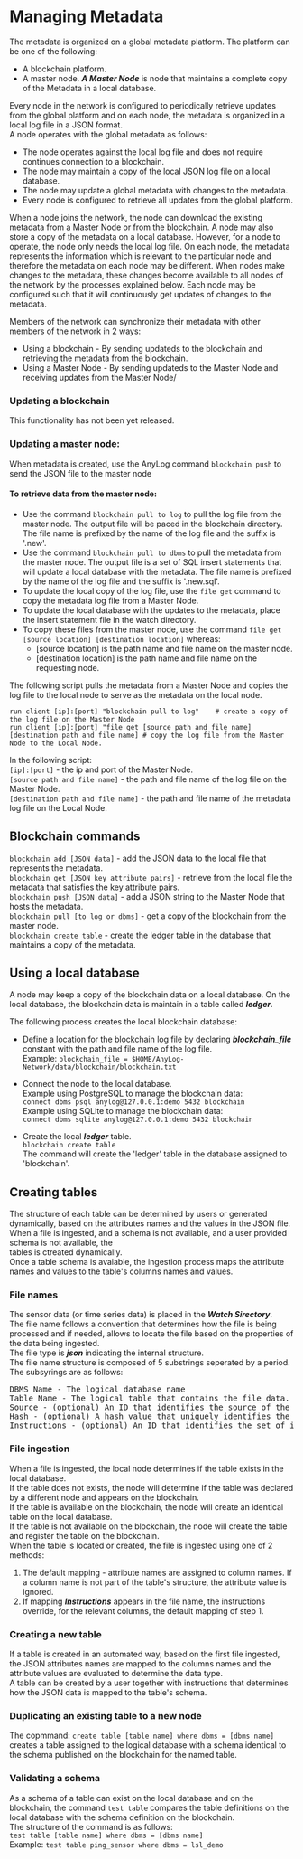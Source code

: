 # Managing Metadata

The metadata is organized on a global metadata platform. The platform can be one of the following:
* A blockchain platform.
* A master node.
***A Master Node*** is node that maintains a complete copy of the Metadata in a local database.
  
Every node in the network is configured to periodically retrieve updates from the global platform and on each node, 
the metadata is organized in a local log file in a JSON format.  
A node operates with the global metadata as follows:  
* The node operates against the local log file and does not require continues connection to a blockchain.
* The node may maintain a copy of the local JSON log file on a local database.
* The node may update a global metadata with changes to the metadata.
* Every node is configured to retrieve all updates from the global platform.  

When a node joins the network, the node can download the existing metadata from a Master Node or from the blockchain.
A node may also store a copy of the metadata on a local database. However, for a node to operate, the node only needs the local log file.
On each node, the metadata represents the information which is relevant to the particular node and therefore the metadata on each node may be different.
When nodes make changes to the metadata, these changes become available to all nodes of the network by the processes explained below.
Each node may be configured such that it will continuously get updates of changes to the metadata. 

Members of the network can synchronize their metadata with other members of the network in 2 ways:

* Using a blockchain - By sending updateds to the blockchain and retrieving the metadata from the blockchain.
* Using a Master Node - By sending updateds to the Master Node and receiving updates from the Master Node/

### Updating a blockchain
This functionality has not been yet released.

### Updating a master node:

When metadata is created, use the AnyLog command ```blockchain push``` to send the JSON file to the master node

#### To retrieve data from the master node:

* Use the command ```blockchain pull to log``` to pull the log file from the master node. The output file will be paced in the blockchain directory. The file name is prefixed by the name of the log file and the suffix is '.new'.
* Use the command ```blockchain pull to dbms``` to pull the metadata from the master node. The output file is a set of SQL insert statements that will update a local database with the metadata. The file name is prefixed by the name of the log file and the suffix is '.new.sql'.
* To update the local copy of the log file, use the ```file get``` command to copy the metadata log file from a Master Node.
* To update the local database with the updates to the metadata, place the insert statement file in the watch directory.
* To copy these files from the master node, use the command ```file get [source location] [destination location]``` whereas:
    * [source location] is the path name and file name on the master node.
    * [destination location] is the path name and file name on the requesting node. 
    
The following script pulls the metadata from a Master Node and copies the log file to the local node to serve as the metadata on the local node.  
```
run client [ip]:[port] "blockchain pull to log"    # create a copy of the log file on the Master Node
run client [ip]:[port] "file get [source path and file name] [destination path and file name] # copy the log file from the Master Node to the Local Node.
```
In the following script:  
``` [ip]:[port] ``` - the ip and port of the Master Node.  
```[source path and file name]``` - the path and file name of the log file on the Master Node.  
```[destination path and file name]``` - the path and file name of the metadata log file on the Local Node.

## Blockchain commands

```blockchain add [JSON data]``` - add the JSON data to the local file that represents the metadata.  
```blockchain get [JSON key attribute pairs]``` - retrieve from the local file the metadata that satisfies the key attribute pairs.  
```blockchain push [JSON data]``` - add a JSON string to the Master Node that hosts the metadata.  
```blockchain pull [to log or dbms]``` - get a copy of the blockchain from the master node.  
```blockchain create table``` - create the ledger table in the database that maintains a copy of the metadata.  

## Using a local database

A node may keep a copy of the blockchain data on a local database. On the local database, the blockchain data is maintain in a table called ***ledger***.   

The following process creates the local blockchain database:

* Define a location for the blockchain log file by declaring ***blockchain_file*** constant 
with the path and file name of the log file.  
Example: ```blockchain_file = $HOME/AnyLog-Network/data/blockchain/blockchain.txt```

* Connect the node to the local database.    
Example using PostgreSQL to manage the blockchain data:  
```connect dbms psql anylog@127.0.0.1:demo 5432 blockchain```  
Example using SQLite to manage the blockchain data:   
```connect dbms sqlite anylog@127.0.0.1:demo 5432 blockchain```

* Create the local ***ledger*** table.  
```blockchain create table```  
The command will create the 'ledger' table in the database assigned to 'blockchain'.

## Creating tables

The structure of each table can be determined by users or generated dynamically, based on the attributes names and the values in the JSON file.  
When a file is ingested, and a schema is not available, and a user provided schema is not available, the  
tables is ctreated dynamically.    
Once a table schema is avaiable, the ingestion process maps the attribute names and values to the table's columns names and values.

### File names

The sensor data (or time series data) is placed in the ***Watch Sirectory***.  
The file name follows a convention that determines how the file is being processed and if needed, allows to locate the file based on the properties of the data being ingested.  
The file type is ***json*** indicating the internal structure.  
The file name structure is composed of 5 substrings seperated by a period. The subsyrings are as follows:
<pre>
DBMS Name - The logical database name
Table Name - The logical table that contains the file data.
Source - (optional) An ID that identifies the source of the data.
Hash - (optional) A hash value that uniquely identifies the file by the contents of the file.
Instructions - (optional) An ID that identifies the set of instructions that map the JSON data to the table structure
</pre>

### File ingestion

When a file is ingested, the local node determines if the table exists in the local database.  
If the table does not exists, the node will determine if the table was declared by a different node and appears on the blockchain.  
If the table is available on the blockchain, the node will create an identical table on the local database.  
If the table is not available on the blockchain, the node will create the table and register the table on the blockchain.  
When the table is located or created, the file is ingested using one of 2 methods:  
1. The default mapping - attribute names are assigned to column names. If a column name is not part of the table's structure, the attribute value is ignored.  
2. If mapping ***Instructions*** appears in the file name, the instructions override, for the relevant columns, the default mapping of step 1.

### Creating a new table

If a table is created in an automated way, based on the first file ingested, the JSON attributes names are mapped to the 
columns names and the attribute values are evaluated to determine the data type.  
A table can be created by a user together with instructions that determines how the JSON data is mapped to the table's schema.  

### Duplicating an existing table to a new node

The copmmand: ```create table [table name] where dbms = [dbms name]``` creates a table assigned to the logical database with a schema identical to the schema published on the blockchain for the named table.

### Validating a schema

As a schema of a table can exist on the local database and on the blockchain, the command ```test table``` compares the table definitions on the local database with the schema definition on the blockchain.  
The structure of the command is as follows:  
```test table [table name] where dbms = [dbms name]```  
Example: ```test table ping_sensor where dbms = lsl_demo```
 
